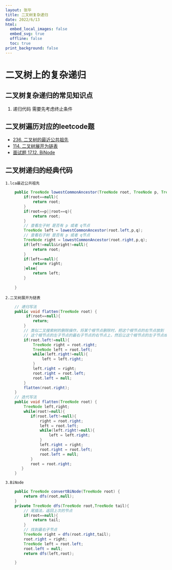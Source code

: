 ```yaml
---
layout: 张华
title: 二叉树复杂递归
date: 2022/6/13
html:
  embed_local_images: false
  embed_svg: true
  offline: false
  toc: true
print_background: false
---
```


# 二叉树上的复杂递归

## 二叉树复杂递归的常见知识点

1. 递归代码 需要先考虑终止条件

## 二叉树遍历对应的leetcode题

+ [236. 二叉树的最近公共祖先](https://leetcode.cn/problems/lowest-common-ancestor-of-a-binary-tree/)
+ [114. 二叉树展开为链表](https://leetcode.cn/problems/flatten-binary-tree-to-linked-list/)
+ [面试题 17.12. BiNode](https://leetcode.cn/problems/binode-lcci/)

## 二叉树递归的经典代码

`1.lca最近公共祖先`

````java
    public TreeNode lowestCommonAncestor(TreeNode root, TreeNode p, TreeNode q) {
        if(root==null){
            return root;
        }
        if(root==p||root==q){
            return root;
        }
        // 查看左子树 是否有 p 或者 q节点
        TreeNode left = lowestCommonAncestor(root.left,p,q);
        // 查看右子树 是否有 p 或者 q节点
        TreeNode right = lowestCommonAncestor(root.right,p,q);
        if(left!=null&&right!=null){
            return root;
        }
        if(left==null){
            return right;
        }else{
            return left;
        }
        
    }
````

`2.二叉树展开为链表`

````java
    // 递归写法
    public void flatten(TreeNode root) {
         if(root==null){
            return;
        }
        // 类似二叉搜索树的删除操作，将某个根节点删除时，把这个根节点的右节点放到
        // 这个根节点的左子节点的最右子节点的右节点上，然后让这个根节点的左子节点成为新的根节点
        if(root.left!=null){
            TreeNode right = root.right;
            TreeNode left = root.left;
            while(left.right!=null){
                left = left.right;
            }
            left.right = right;
            root.right = root.left;
            root.left = null;
        }
        flatten(root.right);
    }
    // 迭代写法
    public void flatten(TreeNode root) {
        TreeNode left,right;
        while(root!=null){
           if(root.left!=null){
               right = root.right;
               left = root.left;
               while(left.right!=null){
                   left = left.right;
               }
               left.right = right;
               root.right = root.left;
               root.left = null;
           }
           root = root.right;
       }
    }
````

`3.BiNode`

````java
    public TreeNode convertBiNode(TreeNode root) {
        return dfs(root,null);
    }
    private TreeNode dfs(TreeNode root,TreeNode tail){
        // 尾插法，返回上次的节点
        if(root==null){
            return tail;
        }
        // 找到最右子节点
        TreeNode right = dfs(root.right,tail);
        root.right = right;
        TreeNode left = root.left;
        root.left = null;
        return dfs(left,root);

    }

````